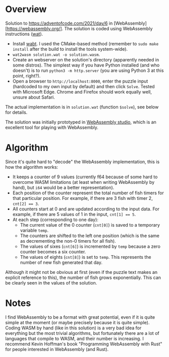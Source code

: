 # Overview

Solution to https://adventofcode.com/2021/day/6 in [WebAssembly][https://webassembly.org/]. The solution is coded using WebAssembly instructions ([wat](https://www.webassemblyman.com/wat_webassembly_text_format.html)).

- Install [wabt](https://github.com/WebAssembly/wabt). I used the CMake-based method (remember to `sudo make install` after the build to install the tools system-wide).
- `wat2wasm solution.wat -o solution.wasm`.
- Create an webserver on the solution's directory (apparently needed in some distros). The simplest way if you have Python installed (and who doesn't) is to run `python3 -m http.server` (you are using Python 3 at this point, right?).
- Open a browser to `http://localhost:8000`, enter the puzzle input (hardcoded to my own input by default) and then click `Solve`. Tested with Microsoft Edge. Chrome and Firefox should work equally well, unsure about Safari.

The actual implementation is in `solution.wat` (function `$solve`), see below for details.

The solution was initially prototyped in [WebAssembly studio](https://webassembly.studio/), which is an excellent tool for playing with WebAssembly.

# Algorithm

Since it's quite hard to "decode" the WebAssembly implementation, this is how the algorithm works:

- It keeps a counter of 9 values (currently f64 because of some hard to overcome WASM limitations (at least when writing WebAssembly by hand), but `i64` would be a better representation).
- Each position of the counter represent the total number of fish timers for that particular position. For example, if there are 3 fish with timer 2, `cnt[2] == 3`.
- All counters start at 0 and are updated according to the input data. For example, if there are 5 values of 1 in the input, `cnt[1] == 5`.
- At each step (corresponding to one day):
  * The current value of the 0 counter (`cnt[0]`) is saved to a temporary variable `temp`.
  * The counters are shifted to the left one position (which is the same as decrementing the non-0 timers for all fish).
  * The values of sixes (`cnt[6]`) is incremented by `temp`  because a zero counter becomes a six counter.
  * The values of eights (`cnt[8]`) is set to `temp`. This represents the number of new fish generated that day.

Although it might not be obvious at first (even if the puzzle text makes an explicit reference to this), the number of fish grows exponentially. This can be clearly seen in the values of the solution.

# Notes

I find WebAssembly to be a format with great potential, even if it is quite simple at the moment (or maybe precisely because it is quite simple). Coding WASM by hand (like in this solution) is a very bad idea for everything but the most trivial algorithms, but fortunately there are a lot of languages that compile to WASM, and their number is increasing. I recommend Kevin Hoffman's book "Programming WebAssembly with Rust" for people interested in WebAssembly (and Rust).